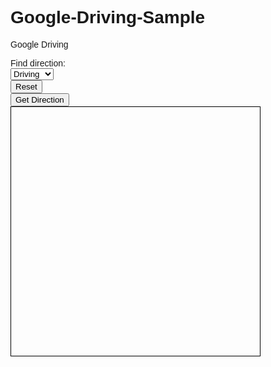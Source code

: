 # Google-Driving-Sample
Google Driving 

<!DOCTYPE html PUBLIC "-//W3C//DTD XHTML 1.0 Strict//EN"
    "http://www.w3.org/TR/xhtml1/DTD/xhtml1-strict.dtd">
<!--
 Copyright 2010 Google Inc. 
 Licensed under the Apache License, Version 2.0: 
 http://www.apache.org/licenses/LICENSE-2.0 
 -->

<html>
<head>
<meta name="viewport" content="initial-scale=1.0, user-scalable=no"/>
<meta http-equiv="content-type" content="text/html; charset=UTF-8"/>
<title>Google Maps JavaScript API v3 Example: Optimized Directions</title>
<script type="text/javascript" src="https://maps.google.com/maps/api/js?sensor=false"></script>
<script type="text/javascript">

  var directionDisplay;
  var directionsService = new google.maps.DirectionsService();
  var map;
  var origin = null;
  var destination = null;
  var waypoints = [];
  var markers = [];
  var directionsVisible = false;

  var rendererOptions = {
  draggable: true
  };

  function initialize() {
    directionsDisplay = new google.maps.DirectionsRenderer(rendererOptions);
    var chicago = new google.maps.LatLng(37.7749295, -122.4194155);
    var myOptions = {
      zoom:13,
      mapTypeId: google.maps.MapTypeId.ROADMAP,
      center: chicago
    }
    map = new google.maps.Map(document.getElementById("map_canvas"), myOptions);
    directionsDisplay.setMap(map);
    directionsDisplay.setPanel(document.getElementById("directionsPanel"));
    
    google.maps.event.addListener(map, 'click', function(event) {
      if (origin == null) {
        origin = event.latLng;
        addMarker(origin);
      } else if (destination == null) {
        destination = event.latLng;
        addMarker(destination);
      } else {
        if (waypoints.length < 9) {
          waypoints.push({ location: destination, stopover: true });
          destination = event.latLng;
          addMarker(destination);
        } else {
          alert("Maximum number of waypoints reached");
        }
      }
    });
  }

  function addMarker(latlng) {
    markers.push(new google.maps.Marker({
      position: latlng, 
      map: map,
      icon: "https://maps.google.com/mapfiles/marker" + String.fromCharCode(markers.length + 65) + ".png"
    }));    
  }

  function calcRoute() {
    if (origin == null) {
      alert("Click on the map to add a start point");
      return;
    }
  
    if (destination == null) {
      alert("Click on the map to add an end point");
      return;
    }
    
    var mode;
    switch (document.getElementById("mode").value) {
      case "bicycling":
        mode = google.maps.DirectionsTravelMode.BICYCLING;
        break;
      case "driving":
        mode = google.maps.DirectionsTravelMode.DRIVING;
        break;
      case "walking":
        mode = google.maps.DirectionsTravelMode.WALKING;
        break;
    }
    
    var request = {
        origin: origin,
        destination: destination,
        waypoints: waypoints,
        travelMode: mode//,
        /*
        optimizeWaypoints: document.getElementById('optimize').checked,
        avoidHighways: document.getElementById('highways').checked,
        avoidTolls: document.getElementById('tolls').checked
        */
    };
    
    directionsService.route(request, function(response, status) {
      if (status == google.maps.DirectionsStatus.OK) {
        directionsDisplay.setDirections(response);
      }
    });
    
    clearMarkers();
    directionsVisible = true;
  }
  
  function updateMode() {
    if (directionsVisible) {
      calcRoute();
    }
  }
  
  function clearMarkers() {
    for (var i = 0; i < markers.length; i++) {
      markers[i].setMap(null);
    }
  }
  
  function clearWaypoints() {
    markers = [];
    origin = null;
    destination = null;
    waypoints = [];
    directionsVisible = false;
  }
  
  function reset() {
    clearMarkers();
    clearWaypoints();
    directionsDisplay.setMap(null);
    directionsDisplay.setPanel(null);
    directionsDisplay = new google.maps.DirectionsRenderer();
    directionsDisplay.setMap(map);
    directionsDisplay.setPanel(document.getElementById("directionsPanel"));    
  }
</script>
</head>
<body onload="initialize()" style="font-family: sans-serif;">
  <div>
    <div>Find direction:</div>
    <div>
      <select id="mode" onchange="updateMode()">
        <option value="driving">Driving</option>
        <option value="walking">Walking</option>
      </select>
      <div>
        <input type="button" value="Reset" onclick="reset()" />
      </div>
      <div>
        <input type="button" value="Get Direction" onclick="calcRoute()" />
      </div>  
     </div>
    </div>
    <div style="position:relative; border: 1px; width: 610px; height: 400px;">
      <div id="map_canvas" style="border: 1px solid black; position:absolute; width:398px; height:398px"></div>
      <div id="directionsPanel" style="position:absolute; left: 410px; width:240px; height:400px; overflow: auto">      
    </div>
  </div> 
</body>
</html>


